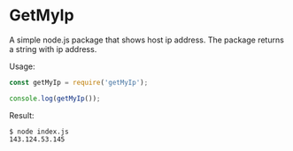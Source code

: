 # GetMyIp

A simple node.js package that shows host ip address.
The package returns a string with ip address. 

Usage:
```javascript
const getMyIp = require('getMyIp');

console.log(getMyIp());
```

Result:
```
$ node index.js
143.124.53.145
```